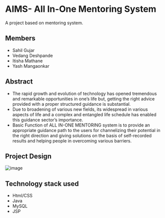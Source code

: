 # AIMS- All In-One Mentoring System
A project based on mentoring system.
## Members
* Sahil Gujar
* Vedang Deshpande
* Itisha Mathane
* Yash Mangaonkar
## Abstract
* The rapid growth and evolution of technology has opened tremendous and remarkable opportunities in one’s life but, getting the right advice provided with a proper structured guidance is substantial.
* Due to broadening of various new fields, its widespread in various aspects of life and a complex and entangled life schedule has enabled this guidance sector’s importance.
* Basic Function of ALL IN-ONE MENTORING system is to provide an appropriate guidance path to the users for channelizing their potential in the right direction and giving solutions on the basis of self-recorded results and helping people in overcoming various barriers.
## Project Design
![image](https://user-images.githubusercontent.com/91141446/146529424-0ebd9cf5-1f1a-465e-9343-9f590d24778d.png)
## Technology stack used
* Html/CSS
* Java
* MySQL
* JSP





